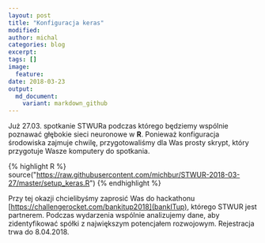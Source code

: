 ```yaml
---
layout: post
title: "Konfiguracja keras"
modified:
author: michal
categories: blog
excerpt:
tags: []
image:
  feature:
date: 2018-03-23
output:
  md_document:
    variant: markdown_github
---
```


Już 27.03. spotkanie STWURa podczas którego będziemy wspólnie poznawać głębokie sieci neuronowe w **R**. Ponieważ konfiguracja środowiska zajmuje chwilę, przygotowaliśmy dla Was prosty skrypt, który przygotuje Wasze komputery do spotkania.

{% highlight R %}
source("https://raw.githubusercontent.com/michbur/STWUR-2018-03-27/master/setup_keras.R")
{% endhighlight %}

Przy tej okazji chcielibyśmy zaprosić Was do hackathonu [https://challengerocket.com/bankitup2018](bankITup), którego STWUR jest partnerem. Podczas wydarzenia wspólnie analizujemy dane, aby zidentyfikować spółki z największym potencjałem rozwojowym. Rejestracja trwa do 8.04.2018.
